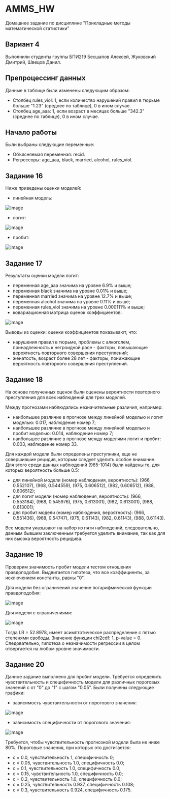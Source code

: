 # AMMS_HW
Домашнее задание по дисциплине "Прикладные методы математической статистики"
## Вариант 4

Выполнили студенты группы БПИ219 Бесшапов Алексей, Жуковский Дмитрий, Швецов Данил.

## Препроцессинг данных

Данные в таблице были изменены следующим образом:
- Столбец rules_viol: 1, если количество нарушений правил в тюрьме больше "1.23" (среднее по таблице), 0 в ином случае.
- Столбец age_aaa: 1, если возраст в месяцах больше "342.3" (среднее по таблице), 0 в ином случае.

## Начало работы

Были выбраны следующие переменные:
- Объясняемая переменная: recid.
- Регрессоры: age_aaa, black, married, alcohol, rules_viol.

## Задание 16

Ниже приведены оценки моделей:

- линейная модель:

![image](https://github.com/abesshapov/AMMS_HW/assets/45789410/66d0b168-f011-442c-93a7-4b57b94d9c36)

- логит:

![image](https://github.com/abesshapov/AMMS_HW/assets/45789410/352f3eb7-0db5-42ce-aecf-bcd4477b6d03)

- пробит:

![image](https://github.com/abesshapov/AMMS_HW/assets/45789410/2f2edbce-4eef-4884-b614-7109ecf49227)

## Задание 17

Результаты оценки модели логит:

- переменная age_aaa значима на уровне 6.9% и выше;
- переменная black значима на уровне 0.01% и выше;
- переменная married значима на уровне 12.7% и выше;
- переменная alcohol значима на уровне 0.11% и выше;
- переменная rules_viol значима на уровне 0.000111% и выше;
- ковариационная матрица оценок коэффициентов:

![image](https://github.com/abesshapov/AMMS_HW/assets/45789410/e83511f2-4700-44a3-98ce-101e6732a0ae)

Выводы из оценки: оценки коэффициентов показывают, что:
- нарушения правил в тюрьме, проблемы с алкоголем, принадлежность к негроидной расе - факторы, повышающие вероятность повторного совершения преступлений;
- женатость, возраст более 28 лет - факторы, понижающие вероятность повторного совершения преступлений. 

## Задание 18

На основе полученных оценок были оценены вероятности повторного преступления для всех наблюдений для трех моделей. 

Между прогнозами наблюдались незначительные различия, например:
- наибольшее различие в прогнозе между линейной моделью и логит моделью: 0.017, наблюдение номер 7;
- наибольшее различие в прогнозе между линейной моделью и пробит моделью: 0.014, наблюдение номер 7;
- наибольшее различие в прогнозе между моделями логит и пробит: 0.003, наблюдение номер 33.

Для каждой модели были определены преступники, еще не совершившие рецидив, которым следует уделить особое внимание. Для этого среди данных наблюдений (965-1014) были найдены те, для которых вероятность больше 0.5:
- для линейной модели (номер наблюдения, вероятность): (966, 0.552107), (968, 0.544559), (975, 0.606512), (982, 0.606512), (988, 0.606512);
- для логит модели (номер наблюдения, вероятность): (966, 0.553184), (968, 0.545976), (975, 0.613001), (982, 0.613001), (988, 0.613001);
- для пробит модели (номер наблюдения, вероятность): (966, 0.551436), (968, 0.54747), (975, 0.61143), (982, 0.61143), (988, 0.61143).

Все модели указывают на набор из пяти наблюдений, следовательно, данным бывшим заключенным требуется уделить внимание, так как для них высока вероятность рецидива.

## Задание 19

Проверим значимость пробит модели тестом отношения правдоподобия. Выдвигается гипотеза, что все коэффициенты, за исключением константы, равны "0".  

Для модели без ограничений значение логарифмической функции правдоподобия:

![image](https://github.com/abesshapov/AMMS_HW/assets/45789410/8c2e495b-f342-4c12-b3e6-260edaaee15b)

Для модели с ограничениями:

![image](https://github.com/abesshapov/AMMS_HW/assets/45789410/cfc4d0e3-ac03-4388-9f1d-b68fe2a2c966)

Тогда LR = 52.8978, имеет асимптотическое распределение с пятью степенями свободы. Значение функции chi2cdf: 1, p-value = 0. Следовательно, гипотеза о незначимости регрессии в целом отвергается на любом уровне значимости.

## Задание 20

Данное задание выполнено для пробит модели. Требуется определить чувствительность и специфичность модели для различных пороговых значений с от "0" до "1" с шагом "0.05". Были получены следующие графики:

- зависимость чувствительности от порогового значения:

![image](https://github.com/abesshapov/AMMS_HW/assets/45789410/9da009fe-569b-4931-87c7-c13c5da9a4ea)

- зависимость специфичности от порогового значения:

![image](https://github.com/abesshapov/AMMS_HW/assets/45789410/a66e5a4f-f186-4a52-8a3a-279254faba49)

Требуется, чтобы чувствительность прогнозной модели была не ниже 80%. Пороговые значения, при которых это достигается:
- c = 0.0, чувствительность 1, специфичность 0;
- c = 0.05, чувствительность 1.0, специфичность 0.0;
- c = 0.1, чувствительность 1.0, специфичность 0.0;
- c = 0.15, чувствительность 1.0, специфичность 0.0;
- c = 0.2, чувствительность 1.0, специфичность 0.0;
- c = 0.25, чувствительность 0.937, специфичность 0.108;
- с = 0.3, чувствительность 0.924, специфичность 0.175.
